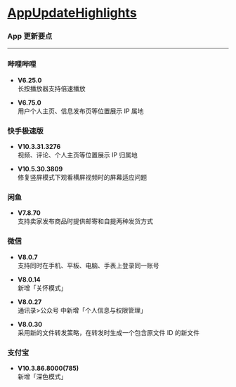 # [AppUpdateHighlights](https://github.com/Coriginbe/coriginbe.github.io/AppUpdateHighlights)

### App 更新要点

---

### 哔哩哔哩

- **V6.25.0**  
  长按播放器支持倍速播放
  
- **V6.75.0**  
  用户个人主页、信息发布页等位置展示 IP 属地

### 快手极速版  

- **V10.3.31.3276**  
  视频、评论、个人主页等位置展示 IP 归属地
  
- **V10.5.30.3809**  
  修复竖屏模式下观看横屏视频时的屏幕适应问题

### 闲鱼

- **V7.8.70**  
  支持卖家发布商品时提供邮寄和自提两种发货方式

### 微信

- **V8.0.7**  
  支持同时在手机、平板、电脑、手表上登录同一账号
  
- **V8.0.14**  
  新增「关怀模式」
  
- **V8.0.27**  
  通讯录>公众号 中新增「个人信息与权限管理」
  
- **V8.0.30**  
  采用新的文件转发策略，在转发时生成一个包含原文件 ID 的新文件

### 支付宝

- **V10.3.86.8000(785)**  
  新增「深色模式」

